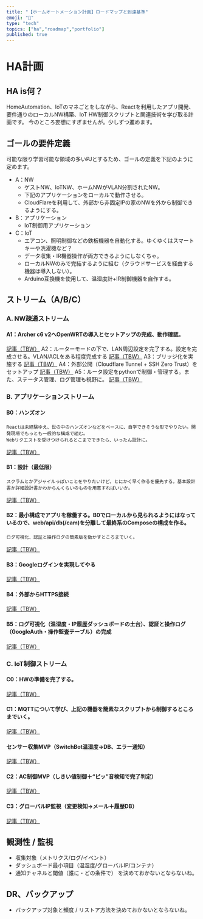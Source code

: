 ```yaml
---
title: "【ホームオートメーション計画】ロードマップと到達基準"
emoji: "🧭"
type: "tech"
topics: ["ha","roadmap","portfolio"]
published: true
---
```

<!-- これは公開用記事。 -->
# HA計画

## HA is何？
HomeAutomation、IoTのマネごとをしながら、Reactを利用したアプリ開発、要件通りのローカルNW構築、IoT HW制御スクリプトと関連技術を学び取る計画です。
今のところ妄想にすぎませんが。少しずつ進めます。

## ゴールの要件定義
可能な限り学習可能な領域の多いPJとするため、ゴールの定義を下記のように定めます。

- A：NW
  - ゲストNW、IoTNW、ホームNWがVLAN分割されたNW。
  - 下記のアプリケーションをローカルで動作させる。
  - CloudFlareを利用して、外部から非固定IPの家のNWを外から制御できるようにする。
- B：アプリケーション
  - IoT制御用アプリケーション
- C：IoT
  - エアコン、照明制御などの鉄板機器を自動化する。ゆくゆくはスマートキーや洗濯機など？
  - データ収集・IR機器操作が両方できるようにしなくちゃ。
  - ローカルNWのみで完結するように組む（クラウドサービスを経由する機器は導入しない）。
  - Arduino互換機を使用して、温湿度計+IR制御機器を自作する。

## ストリーム（A/B/C）
### A. NW疎通ストリーム
#### A1：Archer c6 v2へOpenWRTの導入とセットアップの完成、動作確認。
[記事（TBW）]()
A2：ルーターモードの下で、LAN周辺設定を完了する。設定を完成させる。VLAN/ACLをある程度完成する
[記事（TBW）]()
A3：ブリッジ化を実施する
[記事（TBW）]()
A4：外部公開（Cloudflare Tunnel + SSH Zero Trust）をセットアップ
[記事（TBW）]()
A5：ルータ設定をpythonで制御・管理する。また、ステータス管理、ログ管理も視野に。
[記事（TBW）]()

### B. アプリケーションストリーム
#### B0：ハンズオン
    Reactは未経験ゆえ、世の中のハンズオンなどをベースに、自学できそうな形でやりたい。開発現場でもっとも一般的な構成で組む。
    Webリクエストを受けつけられるとこまでできたら、いったん設計に。
[記事（TBW）]()
#### B1：設計（最低限）
    スクラムとかアジャイルっぽいことをやりたいけど、とにかく早く作るを優先する。基本設計書か詳細設計書かわからんくらいのものを用意すればいいか。
[記事（TBW）]()
#### B2：最小構成でアプリを稼働する。B0でローカルから見られるようにはなっているので、web/api/db(/cam)を分離して最終系のComposeの構成を作る。
    ログ可視化、認証と操作ログの簡素版を動かすところまでいく。
[記事（TBW）]()
#### B3：Googleログインを実現してやる
[記事（TBW）]()
#### B4：外部からHTTPS接続
[記事（TBW）]()
#### B5：ログ可視化（温湿度・IP履歴ダッシュボードの土台）、認証と操作ログ（GoogleAuth・操作監査テーブル）の完成
[記事（TBW）]()

### C. IoT制御ストリーム
#### C0：HWの準備を完了する。
[記事（TBW）]()
#### C1：MQTTについて学び、上記の機器を簡素なスクリプトから制御するところまでいく。
[記事（TBW）]()
#### センサー収集MVP（SwitchBot温湿度→DB、エラー通知）
[記事（TBW）]()
#### C2：AC制御MVP（しきい値制御＋“ピッ”音検知で完了判定）
[記事（TBW）]()
#### C3：グローバルIP監視（変更検知→メール＋履歴DB）
[記事（TBW）]()


## 観測性 / 監視
- 収集対象（メトリクス/ログ/イベント）
- ダッシュボード最小項目（温湿度/グローバルIP/コンテナ）
- 通知チャネルと閾値（誰に・どの条件で）
を決めておかないとならないね。

## DR、バックアップ
- バックアップ対象と頻度 / リストア方法を決めておかないとならないね。

